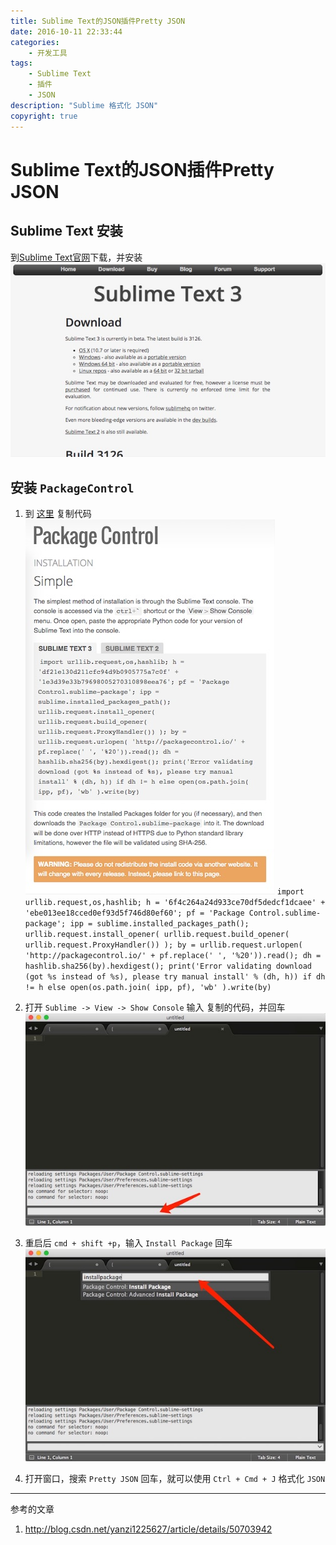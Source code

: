 ```yaml
---
title: Sublime Text的JSON插件Pretty JSON
date: 2016-10-11 22:33:44
categories:
	- 开发工具
tags:
	- Sublime Text
	- 插件
	- JSON
description: "Sublime 格式化 JSON"
copyright: true
---
```


# Sublime Text的JSON插件Pretty JSON

## Sublime Text 安装

到[Sublime Text官网](http://www.sublimetext.com/3)下载，并安装
![image](2016-10-11-Sublime_Text的JSON插件Pretty_JSON/image1.jpg)

## 安装 `PackageControl`

1. 到 [这里](https://packagecontrol.io/installation) 复制代码
	![image](2016-10-11-Sublime_Text的JSON插件Pretty_JSON/image2.jpg)
	`import urllib.request,os,hashlib; h = '6f4c264a24d933ce70df5dedcf1dcaee' + 'ebe013ee18cced0ef93d5f746d80ef60'; pf = 'Package Control.sublime-package'; ipp = sublime.installed_packages_path(); urllib.request.install_opener( urllib.request.build_opener( urllib.request.ProxyHandler()) ); by = urllib.request.urlopen( 'http://packagecontrol.io/' + pf.replace(' ', '%20')).read(); dh = hashlib.sha256(by).hexdigest(); print('Error validating download (got %s instead of %s), please try manual install' % (dh, h)) if dh != h else open(os.path.join( ipp, pf), 'wb' ).write(by)`

2. 打开 `Sublime -> View -> Show Console` 输入 复制的代码，并回车
	![image](2016-10-11-Sublime_Text的JSON插件Pretty_JSON/image3.jpg)

3. 重启后 `cmd + shift +p`，输入 `Install Package` 回车
	![image](2016-10-11-Sublime_Text的JSON插件Pretty_JSON/image4.jpg)

4. 打开窗口，搜索 `Pretty JSON` 回车，就可以使用  `Ctrl + Cmd + J` 格式化 `JSON`

---

参考的文章
1. http://blog.csdn.net/yanzi1225627/article/details/50703942
